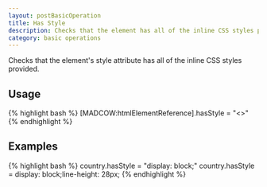 ```yaml
---
layout: postBasicOperation
title: Has Style
description: Checks that the element has all of the inline CSS styles provided
category: basic operations
---
```


Checks that the element's style attribute has all of the inline CSS styles provided.

## Usage

{% highlight bash %}
[MADCOW:htmlElementReference].hasStyle = "<<field style values>>"
{% endhighlight %}

## Examples

{% highlight bash %}
country.hasStyle = "display: block;"
country.hasStyle = display: block;line-height: 28px;
{% endhighlight %}


